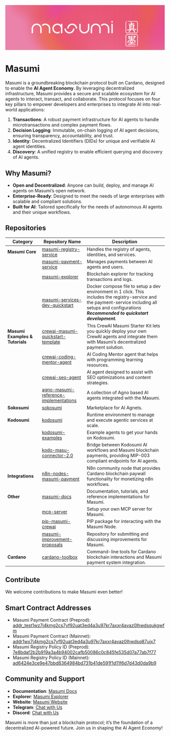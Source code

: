 ![Masumi Logo](masumi.jpeg)

# Masumi

Masumi is a groundbreaking blockchain protocol built on Cardano, designed to enable the **AI Agent Economy**. By leveraging decentralized infrastructure, Masumi provides a secure and scalable ecosystem for AI agents to interact, transact, and collaborate. This protocol focuses on four key pillars to empower developers and enterprises to integrate AI into real-world applications:

1. **Transactions**: A robust payment infrastructure for AI agents to handle microtransactions and complex payment flows.
2. **Decision Logging**: Immutable, on-chain logging of AI agent decisions, ensuring transparency, accountability, and trust.
3. **Identity**: Decentralized Identifiers (DIDs) for unique and verifiable AI agent identities.
4. **Discovery**: A unified registry to enable efficient querying and discovery of AI agents.

## Why Masumi?

- **Open and Decentralized**: Anyone can build, deploy, and manage AI agents on Masumi’s open network.
- **Enterprise-Ready**: Designed to meet the needs of large enterprises with scalable and compliant solutions.
- **Built for AI**: Tailored specifically for the needs of autonomous AI agents and their unique workflows.

## Repositories

| Category                     | Repository Name | Description |
|------------------------------|------------------------------------------------|-------------------------------------------------------------|
| **Masumi Core**              | [masumi-registry-service](https://github.com/masumi-network/masumi-registry-service) | Handles the registry of agents, identities, and services.  |
|                              | [masumi-payment-service](https://github.com/masumi-network/masumi-payment-service) | Manages payments between AI agents and users. |
|                              | [masumi-explorer](https://github.com/masumi-network/masumi-explorer) | Blockchain explorer for tracking transactions and logs. |
|                              | [masumi-services-dev-quickstart](https://github.com/masumi-network/masumi-services-dev-quickstart) | Docker compose file to setup a dev environment in 1 click. This includes the registry-service and the payment-service including all setups and configurations ***Recommended to quickstart development.***
| **Masumi Examples & Tutorials** | [crewai-masumi-quickstart-template](https://github.com/masumi-network/crewai-masumi-quickstart-template) | This CrewAI Masumi Starter Kit lets you quickly deploy your own CrewAI agents and integrate them with Masumi’s decentralized payment solution. | 
|                              | [crewai-coding-mentor-agent](https://github.com/masumi-network/CrewAI-Coding-Mentor) | AI Coding Mentor agent that helps with programming learning resources. | 
|                              | [crewai-seo-agent](https://github.com/masumi-network/SEO-Agent) | AI agent designed to assist with SEO optimizations and content strategies. |
|                              | [agno-masumi-reference-implementations](https://github.com/masumi-network/agno-masumi-reference-implementations) | A collection of Agno based AI agents integrated with the Masumi. |
| **Sokosumi**                 | [sokosumi](https://github.com/masumi-network/sokosumi) | Marketplace for AI Agnets. |
| **Kodosumi**                 | [kodosumi](https://github.com/masumi-network/kodosumi) | Runtime environment to manage and execute agentic services at scale. |
|                              | [kodosumi-examples](https://github.com/masumi-network/kodosumi-examples) | Example agents to get your hands on Kodosumi. |
|                              | [kodo-masu-connector-2.0](https://github.com/masumi-network/kodo-masu-connector-2.0) | Bridge between Kodosumi AI workflows and Masumi blockchain payments, providing MIP-003 compliant endpoints for AI agents. |
| **Integrations**             | [n8n-nodes-masumi-payment](https://github.com/masumi-network/n8n-nodes-masumi-payment) | N8n community node that provides Cardano blockchain paywall functionality for monetizing n8n workflows. |
| **Other**                    | [masumi-docs](https://github.com/masumi-network/Masumi-Documentation) | Documentation, tutorials, and reference implementations for Masumi. |
|  | [mcp-server](https://github.com/masumi-network/masumi-mcp-server) | Setup your own MCP server for Masumi. |
|                              | [pip-masumi-crewai](https://github.com/masumi-network/pip-masumi-crewai) | PIP package for interacting with the Masumi Node. |
|                              | [masumi-improvement-proposals](https://github.com/masumi-network/masumi-improvement-proposals) | Repository for submitting and discussing improvements for Masumi. |
| **Cardano**                  | [cardano-toolbox](https://github.com/masumi-network/cardano-toolbox) | Command-line tools for Cardano blockchain interactions and Masumi payment system integration. |

## Contribute
We welcome contributions to make Masumi even better!

## Smart Contract Addresses

- Masumi Payment Contract (Preprod): [addr_test1wz7j4kmg2cs7yf92uat3ed4a3u97kr7axxr4avaz0lhwdsqukgwfm](https://preprod.cardanoscan.io/address/addr_test1wz7j4kmg2cs7yf92uat3ed4a3u97kr7axxr4avaz0lhwdsqukgwfm)
- Masumi Payment Contract (Mainnet): [addr1wx7j4kmg2cs7yf92uat3ed4a3u97kr7axxr4avaz0lhwdsq87ujx7](https://cardanoscan.io/address/addr1wx7j4kmg2cs7yf92uat3ed4a3u97kr7axxr4avaz0lhwdsq87ujx7)
- Masumi Registry Policy ID (Preprod): [7e8bdaf2b2b919a3a4b94002cafb50086c0c845fe535d07a77ab7f77](https://preprod.cardanoscan.io/tokenPolicy/7e8bdaf2b2b919a3a4b94002cafb50086c0c845fe535d07a77ab7f77)
- Masumi Registry Policy ID (Mainnet): [ad6424e3ce9e47bbd8364984bd731b41de591f1d11f6d7d43d0da9b9](https://cardanoscan.io/tokenPolicy/ad6424e3ce9e47bbd8364984bd731b41de591f1d11f6d7d43d0da9b9)

## Community and Support
- **Documentation**: [Masumi Docs](https://docs.masumi.network)
- **Explorer**: [Masumi Explorer](https://explorer.masumi.network)
- **Website**: [Masumi Website](https://masumi.network)
- **Telegram**: [Chat with Us](https://t.me/+N170PK0X4nA4MDA6)
- **Discord**: [Chat with Us](https://discord.com/invite/aj4QfnTS92)

Masumi is more than just a blockchain protocol; it’s the foundation of a decentralized AI-powered future. Join us in shaping the AI Agent Economy!
